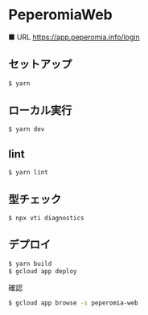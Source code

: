 # PeperomiaWeb

■ URL
https://app.peperomia.info/login


## セットアップ

``` bash
$ yarn
```
## ローカル実行

```
$ yarn dev
```

## lint 

```
$ yarn lint
```

## 型チェック
```
$ npx vti diagnostics
```


## デプロイ
``` bash
$ yarn build
$ gcloud app deploy
```

確認

``` bash
$ gcloud app browse -s peperomia-web
```


